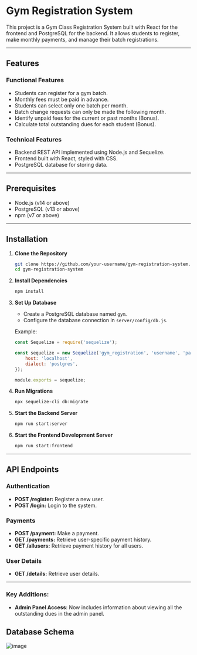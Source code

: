 
# Gym Registration System

This project is a Gym Class Registration System built with React for the frontend and PostgreSQL for the backend. It allows students to register, make monthly payments, and manage their batch registrations.

---

## Features

### Functional Features
- Students can register for a gym batch.
- Monthly fees must be paid in advance.
- Students can select only one batch per month.
- Batch change requests can only be made the following month.
- Identify unpaid fees for the current or past months (Bonus).
- Calculate total outstanding dues for each student (Bonus).

### Technical Features
- Backend REST API implemented using Node.js and Sequelize.
- Frontend built with React, styled with CSS.
- PostgreSQL database for storing data.

---

## Prerequisites
- Node.js (v14 or above)
- PostgreSQL (v13 or above)
- npm (v7 or above)

---

## Installation

1. **Clone the Repository**
   ```bash
   git clone https://github.com/your-username/gym-registration-system.git
   cd gym-registration-system
   ```

2. **Install Dependencies**
   ```bash
   npm install
   ```

3. **Set Up Database**
   - Create a PostgreSQL database named `gym`.
   - Configure the database connection in `server/config/db.js`.

   Example:
   ```javascript
   const Sequelize = require('sequelize');

   const sequelize = new Sequelize('gym_registration', 'username', 'password', {
       host: 'localhost',
       dialect: 'postgres',
   });

   module.exports = sequelize;
   ```

4. **Run Migrations**
   ```bash
   npx sequelize-cli db:migrate
   ```

5. **Start the Backend Server**
   ```bash
   npm run start:server
   ```

6. **Start the Frontend Development Server**
   ```bash
   npm run start:frontend
   ```

---

## API Endpoints

### Authentication
- **POST /register:** Register a new user.
- **POST /login:** Login to the system.

### Payments
- **POST /payment:** Make a payment.
- **GET /payments:** Retrieve user-specific payment history.
- **GET /allusers:** Retrieve payment history for all users.

### User Details
- **GET /details:** Retrieve user details.

---

### Key Additions:
- **Admin Panel Access**: Now includes information about viewing all the outstanding dues in the admin panel.


## Database Schema
![image](https://github.com/user-attachments/assets/bd42577e-2559-47f0-816e-3de3985f2631)

